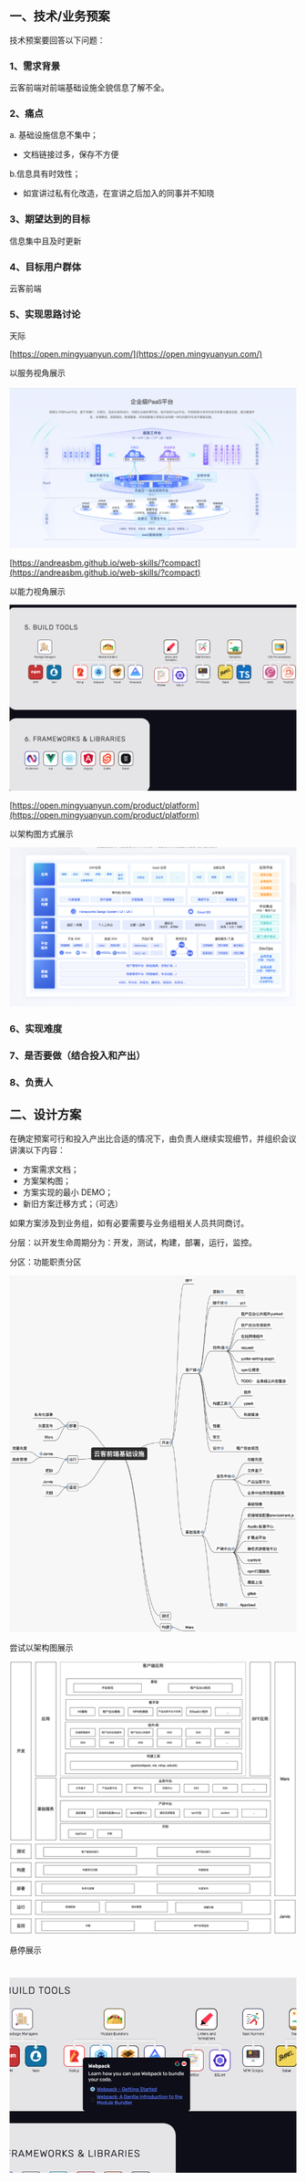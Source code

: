 一、技术/业务预案
---------

技术预案要回答以下问题：

### 1、需求背景

云客前端对前端基础设施全貌信息了解不全。

### 2、痛点

a. 基础设施信息不集中；

*   文档链接过多，保存不方便

b.信息具有时效性；

*   如宣讲过私有化改造，在宣讲之后加入的同事并不知晓

### 3、期望达到的目标

信息集中且及时更新

### 4、目标用户群体

云客前端

### 5、实现思路讨论

天际

[https://open.mingyuanyun.com/](https://open.mingyuanyun.com/)

以服务视角展示

![](img/05/1.png)

[https://andreasbm.github.io/web-skills/?compact](https://andreasbm.github.io/web-skills/?compact)

以能力视角展示

![](img/05/2.png)

[https://open.mingyuanyun.com/product/platform](https://open.mingyuanyun.com/product/platform)

以架构图方式展示

![](img/05/3.png)

### 6、实现难度

### 7、是否要做（结合投入和产出）

### 8、负责人

二、设计方案
------

在确定预案可行和投入产出比合适的情况下，由负责人继续实现细节，并组织会议讲演以下内容：

*   方案需求文档；
*   方案架构图；
*   方案实现的最小 DEMO；
*   新旧方案迁移方式；（可选）

如果方案涉及到业务组，如有必要需要与业务组相关人员共同商讨。

  

分层：以开发生命周期分为：开发，测试，构建，部署，运行，监控。

分区：功能职责分区

![](img/05/4.png)

尝试以架构图展示

![](img/05/5.png)

悬停展示

![](img/05/6.png)
===============================================================================================================